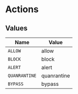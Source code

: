 # Actions


## Values

| Name          | Value         |
| ------------- | ------------- |
| `ALLOW`       | allow         |
| `BLOCK`       | block         |
| `ALERT`       | alert         |
| `QUANRANTINE` | quanrantine   |
| `BYPASS`      | bypass        |